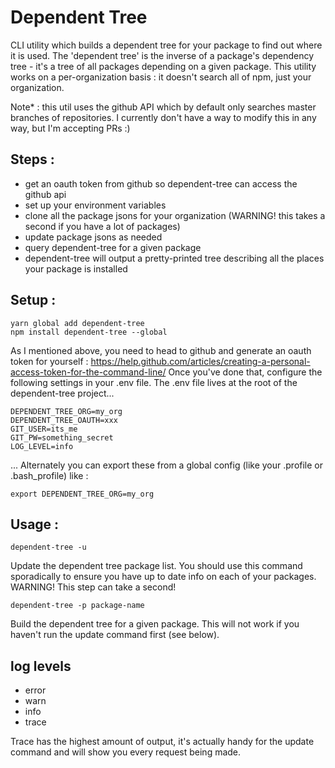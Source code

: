 # Dependent Tree

CLI utility which builds a dependent tree for your package to find out where it is used. 
The 'dependent tree' is the inverse of a package's dependency tree - it's a tree of all packages depending on a given package.
This utility works on a per-organization basis : it doesn't search all of npm, just your organization.

Note* : this util uses the github API which by default only searches master branches of repositories. I currently don't have a way to modify this in any way, but I'm accepting PRs :)

## Steps : 

- get an oauth token from github so dependent-tree can access the github api
- set up your environment variables
- clone all the package jsons for your organization (WARNING! this takes a second if you have a lot of packages)
- update package jsons as needed
- query dependent-tree for a given package
- dependent-tree will output a pretty-printed tree describing all the places your package is installed

## Setup : 

```
yarn global add dependent-tree
npm install dependent-tree --global
```

As I mentioned above, you need to head to github and generate an oauth token for yourself : 
https://help.github.com/articles/creating-a-personal-access-token-for-the-command-line/
Once you've done that, configure the following settings in your .env file. 
The .env file lives at the root of the dependent-tree project...

```
DEPENDENT_TREE_ORG=my_org
DEPENDENT_TREE_OAUTH=xxx
GIT_USER=its_me
GIT_PW=something_secret
LOG_LEVEL=info
```

... Alternately you can export these from a global config (like your .profile or .bash_profile) like : 

```
export DEPENDENT_TREE_ORG=my_org
```

## Usage : 

```
dependent-tree -u
```
Update the dependent tree package list. You should use this command sporadically to ensure you have up to date info on each of your packages.
WARNING! This step can take a second! 

```
dependent-tree -p package-name
```
Build the dependent tree for a given package. This will not work if you haven't run the update command first (see below).


## log levels 

- error
- warn
- info
- trace

Trace has the highest amount of output, it's actually handy for the update command and will show you every request being made.
